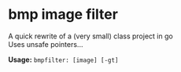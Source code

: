 # bmp image filter
A quick rewrite of a (very small) class project in go  
Uses unsafe pointers...

**Usage:** `bmpfilter: [image] [-gt]`